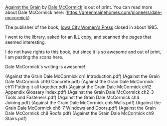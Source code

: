 [Against the Grain](https://www.google.com/books/edition/Against_the_Grain/NZ_u0AEACAAJ?hl=en) by [Dale McCormick](https://en.wikipedia.org/wiki/Dale_McCormick) is out of print. 
You can read more about Dale McCormick here: (https://greenmainehomes.com/pioneers/dale-mccormick)

The publisher of the book, [Iowa City Women's Press](https://aspace.lib.uiowa.edu/agents/corporate_entities/1674) closed in about 1985.

I went to the library, asked for an ILL copy, and scanned the pages that seemed interesting.

I do not have rights to this book, but since it is so awesome and out of print, I am pasting the scans here. 

Dale McCormick's writing is awesome!

(Against the Grain Dale McCormick ch1 Introduction.pdf)
(Against the Grain Dale McCormick ch10 Concrete.pdf)
(Against the Grain Dale McCormick ch11 Putting it all together.pdf)
(Against the Grain Dale McCormick ch12 Appendix Glossary Index.pdf)
(Against the Grain Dale McCormick ch2-3 Tools and Fasteners.pdf)
(Against the Grain Dale McCormick ch4 Joining.pdf)
(Against the Grain Dale McCormick ch5 Walls.pdf)
(Against the Grain Dale McCormick ch6-7 Windows and Doors.pdf)
(Against the Grain Dale McCormick ch8 Roofs.pdf)
(Against the Grain Dale McCormick ch9 Stairs.pdf)